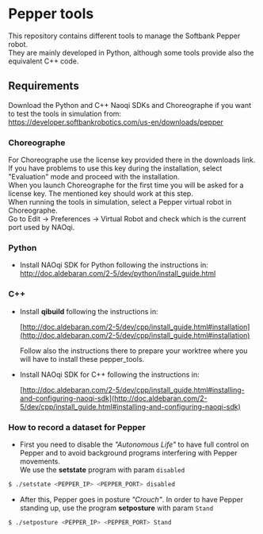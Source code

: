 # Pepper tools

This repository contains different tools to manage the Softbank Pepper robot.  
They are mainly developed in Python, although some tools provide also the equivalent C++ code.

## Requirements
Download the Python and C++ Naoqi SDKs and Choreographe if you want to test the tools in simulation from:  
https://developer.softbankrobotics.com/us-en/downloads/pepper
### Choreographe
For Choreographe use the license key provided there in the downloads link.  
If you have problems to use this key during the installation, select "Evaluation" mode and proceed with the installation.  
When you launch Choreographe for the first time you will be asked for a license key. The mentioned key should work at this step.  
When running the tools in simulation, select a Pepper virtual robot in Choreographe.  
Go to Edit -> Preferences -> Virtual Robot and check which is the current port used by NAOqi. 
### Python

* Install NAOqi SDK for Python following the instructions in:
     http://doc.aldebaran.com/2-5/dev/python/install_guide.html
### C++

* Install **qibuild** following the instructions in:

     [http://doc.aldebaran.com/2-5/dev/cpp/install_guide.html#installation](http://doc.aldebaran.com/2-5/dev/cpp/install_guide.html#installation)

     Follow also the instructions there to prepare your worktree where you will have to install these pepper_tools.

* Install NAOqi SDK for C++ following the instructions in:

     [http://doc.aldebaran.com/2-5/dev/cpp/install_guide.html#installing-and-configuring-naoqi-sdk](http://doc.aldebaran.com/2-5/dev/cpp/install_guide.html#installing-and-configuring-naoqi-sdk)

### How to record a dataset for Pepper
* First you need to disable the _"Autonomous Life"_ to have full control on Pepper and to avoid background programs interfering with Pepper movements.   
  We use the **setstate** program with param ``disabled``
```bash
$ ./setstate <PEPPER_IP> <PEPPER_PORT> disabled
```
* After this, Pepper goes in posture _"Crouch"_. In order to have Pepper standing up, use the program **setposture** with param ``Stand``
```bash
$ ./setposture <PEPPER_IP> <PEPPER_PORT> Stand
```